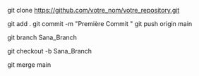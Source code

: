 git clone https://github.com/votre_nom/votre_repository.git



git add .
git commit -m "Première Commit "
git push origin main 

git branch Sana_Branch 

git checkout -b Sana_Branch


git merge main


